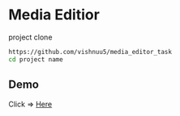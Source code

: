 # Media Editior 

project clone
```bash
https://github.com/vishnuu5/media_editor_task
cd project name
```


## Demo
Click => [Here](https://media-editor-task.vercel.app)
